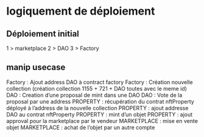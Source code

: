 # logiquement de déploiement
## Déploiement initial
1 > marketplace
2 > DAO
3 > Factory 

## manip usecase
Factory : Ajout address DAO à contract factory
Factory : Création nouvelle collection (création collection 1155 + 721 + DAO toutes avec le meme id)
DAO : Creation d’une proposal de mint dans une DAO 
DAO : Vote de la proposal par une address
PROPERTY : récupération du contrat nftProperty déployé à l’address de la nouvelle collection
PROPERTY : ajout addresse DAO au contrat nftProperty
PROPERTY : mint d’un objet
PROPERTY : ajout approval pour la marketplace par le vendeur
MARKETPLACE : mise en vente objet
MARKETPLACE : achat de l’objet par un autre compte
